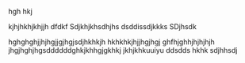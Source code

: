 hgh
hkj

kjhjhkhjkhjjh
dfdkf
Sdjkhjkhsdhjhs
dsddissdjkkks
SDjhsdk

hghghghjjhjhgjjgjhgjsdjhkhkjh
hkhkhkjhjjhgjhgj
ghfhjghhjhjhjhjh
jhgjhghjhgsddddddghkjkhhgjgkhkj
jkhjkhkuuiyu
ddsdds
hkhk
sdjhhsdj

